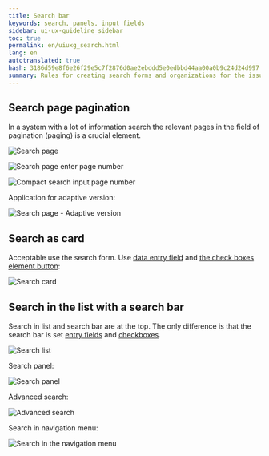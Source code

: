 ```yaml
---
title: Search bar
keywords: search, panels, input fields
sidebar: ui-ux-guideline_sidebar
toc: true
permalink: en/uiuxg_search.html
lang: en
autotranslated: true
hash: 3186d59e8f6e26f29e5c7f2876d0ae2ebddd5e0edbbd44aa00a0b9c24d24d997
summary: Rules for creating search forms and organizations for the issuance of search results.
---
```


## Search page pagination

In a system with a lot of information search the relevant pages in the field of pagination (paging) is a crucial element.

![Search page](/images/pages/guides/ui-ux-guideline/uiuxg_search/1.png)

![Search page enter page number](/images/pages/guides/ui-ux-guideline/uiuxg_search/2.png)

![Compact search input page number](/images/pages/guides/ui-ux-guideline/uiuxg_search/3.png)

Application for adaptive version:

![Search page - Adaptive version](/images/pages/guides/ui-ux-guideline/uiuxg_search/4.png)

## Search as card

Acceptable use the search form. Use [data entry field](uiuxg_input_fields.EN.md) and [the check boxes element button](uiuxg_buttons.EN.md):

![Search card](/images/pages/guides/ui-ux-guideline/uiuxg_search/5.png)

## Search in the list with a search bar

Search in list and search bar are at the top. The only difference is that the search bar is set [entry fields](uiuxg_input_fields.EN.md) and [checkboxes](uiuxg_buttons.EN.md).

![Search list](/images/pages/guides/ui-ux-guideline/uiuxg_search/6.png)

Search panel:

![Search panel](/images/pages/guides/ui-ux-guideline/uiuxg_search/7.png)

Advanced search:

![Advanced search](/images/pages/guides/ui-ux-guideline/uiuxg_search/8.png)

Search in navigation menu:

![Search in the navigation menu](/images/pages/guides/ui-ux-guideline/uiuxg_search/9.png)



